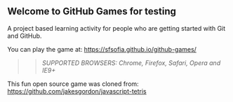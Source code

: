 ## Welcome to GitHub Games for testing

A project based learning activity for people who are getting started with Git and GitHub.

You can play the game at: https://sfsofia.github.io/github-games/

>> _*SUPPORTED BROWSERS*: Chrome, Firefox, Safari, Opera and IE9+_

This fun open source game was cloned from: https://github.com/jakesgordon/javascript-tetris
